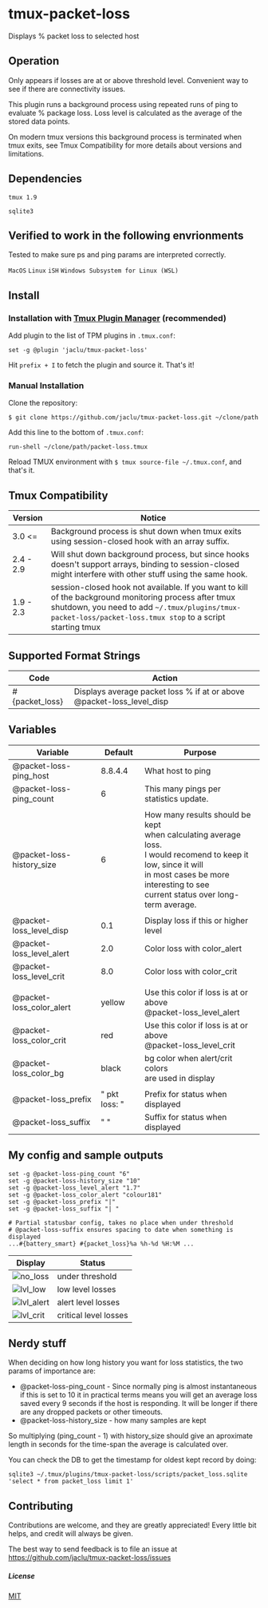 # tmux-packet-loss

Displays % packet loss to selected host

## Operation

Only appears if losses are at or above threshold level. Convenient way to see if there are connectivity issues.

This plugin runs a background process using repeated runs of ping to evaluate % package loss. Loss level is calculated as the average of the stored data points.

On modern tmux versions this background process is terminated when tmux exits, see Tmux Compatibility for more details about versions and limitations.

## Dependencies

`tmux 1.9`

`sqlite3`

## Verified to work in the following envrionments

Tested to make sure ps and ping params are interpreted correctly.

`MacOS`
`Linux`
`iSH`
`Windows Subsystem for Linux (WSL)`

## Install

### Installation with [Tmux Plugin Manager](https://github.com/tmux-plugins/tpm) (recommended)

Add plugin to the list of TPM plugins in `.tmux.conf`:

    set -g @plugin 'jaclu/tmux-packet-loss'

Hit `prefix + I` to fetch the plugin and source it. That's it!

### Manual Installation

Clone the repository:

    $ git clone https://github.com/jaclu/tmux-packet-loss.git ~/clone/path

Add this line to the bottom of `.tmux.conf`:

    run-shell ~/clone/path/packet-loss.tmux

Reload TMUX environment with `$ tmux source-file ~/.tmux.conf`, and that's it.

## Tmux Compatibility

| Version   | Notice                                                                                                                                                                                                              |
| --------- | ------------------------------------------------------------------------------------------------------------------------------------------------------------------------------------------------------------------- |
| 3.0 <=    | Background process is shut down when tmux exits using session-closed hook with an array suffix.                                                                                                                     |
| 2.4 - 2.9 | Will shut down background process, but since hooks doesn't support arrays, binding to session-closed might interfere with other stuff using the same hook.                                                          |
| 1.9 - 2.3 | session-closed hook not available. If you want to kill of the background monitoring process after tmux shutdown, you need to add `~/.tmux/plugins/tmux-packet-loss/packet-loss.tmux stop` to a script starting tmux |

## Supported Format Strings

| Code           | Action                                                                |
| -------------- | --------------------------------------------------------------------- |
| #{packet_loss} | Displays average packet loss % if at or above @packet-loss_level_disp |

## Variables

| Variable                  | Default       | Purpose                                                                                                                                                                                                    |
| ------------------------- | ------------- | ---------------------------------------------------------------------------------------------------------------------------------------------------------------------------------------------------------- |
| @packet-loss-ping_host    | 8.8.4.4       | What host to ping                                                                                                                                                                                          |
| @packet-loss-ping_count   | 6             | This many pings per statistics update.                                                                                                                                                                     |
|                           |               |
| @packet-loss-history_size | 6             | How many results should be kept<br>when calculating average loss.<br>I would recomend to keep it low, since it will<br>in most cases be more interesting to see <br>current status over long-term average. |
|                           |               |
| @packet-loss_level_disp   | 0.1           | Display loss if this or higher level                                                                                                                                                                       |
| @packet-loss_level_alert  | 2.0           | Color loss with color_alert                                                                                                                                                                                |
| @packet-loss_level_crit   | 8.0           | Color loss with color_crit                                                                                                                                                                                 |
|                           |               |
| @packet-loss_color_alert  | yellow        | Use this color if loss is at or above<br>@packet-loss_level_alert                                                                                                                                          |
| @packet-loss_color_crit   | red           | Use this color if loss is at or above<br>@packet-loss_level_crit                                                                                                                                           |
| @packet-loss_color_bg     | black         | bg color when alert/crit colors<br>are used in display                                                                                                                                                     |
|                           |               |
| @packet-loss_prefix       | " pkt loss: " | Prefix for status when displayed                                                                                                                                                                           |
| @packet-loss_suffix       | " "           | Suffix for status when displayed                                                                                                                                                                           |

## My config and sample outputs

```
set -g @packet-loss-ping_count "6"
set -g @packet-loss-history_size "10"
set -g @packet-loss_level_alert "1.7"
set -g @packet-loss_color_alert "colour181"
set -g @packet-loss_prefix "|"
set -g @packet-loss_suffix "| "

# Partial statusbar config, takes no place when under threshold
# @packet-loss-suffix ensures spacing to date when something is displayed
...#{battery_smart} #{packet_loss}%a %h-%d %H:%M ...
```

| Display                                                                                                            | Status                |
| ------------------------------------------------------------------------------------------------------------------ | --------------------- |
| ![no_loss](https://user-images.githubusercontent.com/5046648/159600959-23efe878-e28c-4988-86df-b43875701f6a.png)   | under threshold       |
| ![lvl_low](https://user-images.githubusercontent.com/5046648/159604267-3345f827-3541-49f7-aec7-6f0091e59a5f.png)   | low level losses      |
| ![lvl_alert](https://user-images.githubusercontent.com/5046648/159602048-90346c8c-396a-4f0b-be26-152ef13c806f.png) | alert level losses    |
| ![lvl_crit](https://user-images.githubusercontent.com/5046648/159601876-9f097499-3fb9-4c53-8490-759665ff555f.png)  | critical level losses |

## Nerdy stuff

When deciding on how long history you want for loss statistics, the two params of importance are:

-   @packet-loss-ping_count - Since normally ping is almost instantaneous if this is set to 10 it in practical terms means you will get an average loss saved every 9 seconds if the host is responding. It will be longer if there are any dropped packets or other timeouts.
-   @packet-loss-history_size - how many samples are kept

So multiplying (ping_count - 1) with history_size should give an aproximate length in seconds for the time-span the average is calculated over.

You can check the DB to get the timestamp for oldest kept record by doing:

```
sqlite3 ~/.tmux/plugins/tmux-packet-loss/scripts/packet_loss.sqlite 'select * from packet_loss limit 1'
```

## Contributing

Contributions are welcome, and they are greatly appreciated! Every little bit helps, and credit will always be given.

The best way to send feedback is to file an issue at https://github.com/jaclu/tmux-packet-loss/issues

##### License

[MIT](LICENSE.md)
